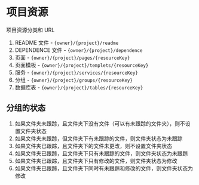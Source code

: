 # 项目资源

项目资源分类和 URL

1. README 文件 - `{owner}/{project}/readme`
2. DEPENDENCE 文件 - `{owner}/{project}/dependence`
3. 页面 - `{owner}/{project}/pages/{resourceKey}`
4. 页面模板 - `{owner}/{project}/templets/{resourceKey}`
5. 服务 - `{owner}/{project}/services/{resourceKey}`
6. 分组 - `{owner}/{project}/groups/{resourceKey}`
7. 数据库表 - `{owner}/{project}/tables/{resourceKey}`

## 分组的状态

1. 如果文件夹未跟踪，且文件夹下没有文件（可以有未跟踪的文件夹），则不设置文件夹状态
1. 如果文件夹未跟踪，但文件夹下有未跟踪的文件，则文件夹状态为未跟踪
1. 如果文件夹已跟踪，且文件夹下的文件未更改，则不设置文件夹状态
1. 如果文件夹已跟踪，且文件夹下只有未跟踪的文件，则文件夹状态为未跟踪
1. 如果文件夹已跟踪，且文件夹下只有修改的文件，则文件夹状态为修改
1. 如果文件夹已跟踪，且文件夹下同时有未跟踪和修改的文件，则文件夹状态为修改
